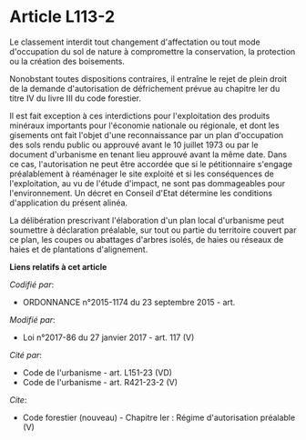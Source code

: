 # Article L113-2

Le classement interdit tout changement d'affectation ou tout mode d'occupation du sol de nature à compromettre la
conservation, la protection ou la création des boisements.

Nonobstant toutes dispositions contraires, il entraîne le rejet de plein droit de la demande d'autorisation de défrichement
prévue au chapitre Ier du titre IV du livre III du code forestier.

Il est fait exception à ces interdictions pour l'exploitation des produits minéraux importants pour l'économie nationale ou
régionale, et dont les gisements ont fait l'objet d'une reconnaissance par un plan d'occupation des sols rendu public ou
approuvé avant le 10 juillet 1973 ou par le document d'urbanisme en tenant lieu approuvé avant la même date. Dans ce cas,
l'autorisation ne peut être accordée que si le pétitionnaire s'engage préalablement à réaménager le site exploité et si les
conséquences de l'exploitation, au vu de l'étude d'impact, ne sont pas dommageables pour l'environnement. Un décret en
Conseil d'Etat détermine les conditions d'application du présent alinéa.

La délibération prescrivant l'élaboration d'un plan local d'urbanisme peut soumettre à déclaration préalable, sur tout ou
partie du territoire couvert par ce plan, les coupes ou abattages d'arbres isolés, de haies ou réseaux de haies et de
plantations d'alignement.

**Liens relatifs à cet article**

_Codifié par_:

  - ORDONNANCE n°2015-1174 du 23 septembre 2015 - art.

_Modifié par_:

  - Loi n°2017-86 du 27 janvier 2017 - art. 117 (V)

_Cité par_:

  - Code de l'urbanisme - art. L151-23 (VD)
  - Code de l'urbanisme - art. R421-23-2 (V)

_Cite_:

  - Code forestier (nouveau) -  Chapitre Ier : Régime d'autorisation préalable (V)
